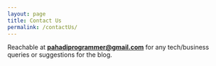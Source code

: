 ```yaml
---
layout: page
title: Contact Us
permalink: /contactUs/
---
```


Reachable at **pahadiprogrammer@gmail.com** for any tech/business queries or suggestions for the blog.